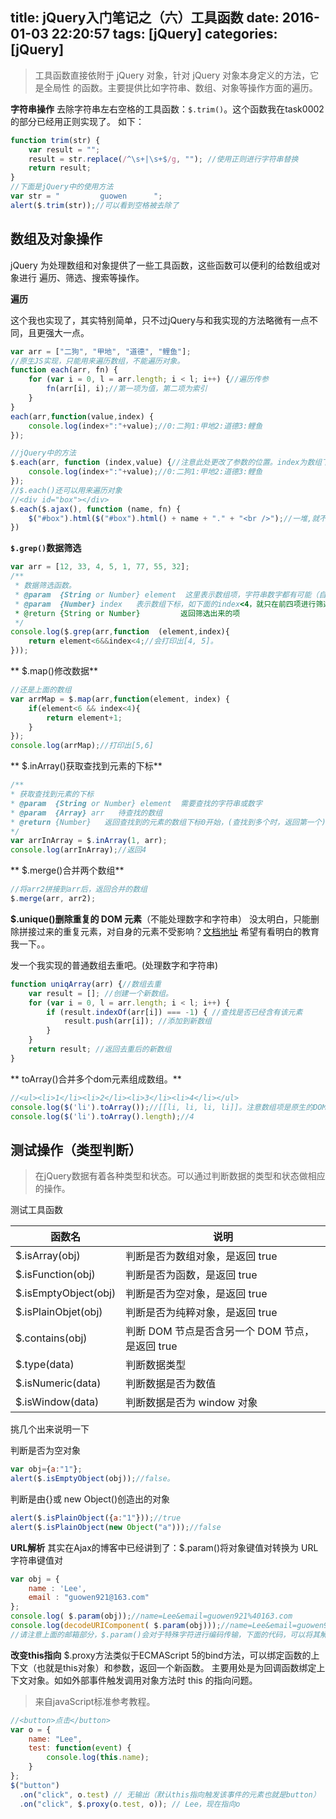 title:  jQuery入门笔记之（六）工具函数
date: 2016-01-03 22:20:57
tags: [jQuery]
categories: [jQuery]
---

> 工具函数直接依附于 jQuery 对象，针对 jQuery 对象本身定义的方法，它是全局性
的函数。主要提供比如字符串、数组、对象等操作方面的遍历。

**字符串操作**
去除字符串左右空格的工具函数：`$.trim()`。这个函数我在task0002的部分已经用正则实现了。
如下：

```javascript
function trim(str) {
    var result = "";
    result = str.replace(/^\s+|\s+$/g, ""); //使用正则进行字符串替换
    return result;
}
//下面是jQuery中的使用方法
var str = "         guowen      ";
alert($.trim(str));//可以看到空格被去除了
```

## 数组及对象操作
jQuery 为处理数组和对象提供了一些工具函数，这些函数可以便利的给数组或对象进行
遍历、筛选、搜索等操作。

**遍历**

这个我也实现了，其实特别简单，只不过jQuery与和我实现的方法略微有一点不同，且更强大一点。
```javascript
var arr = ["二狗", "甲地", "道德", "鲤鱼"];
//原生JS实现，只能用来遍历数组，不能遍历对象。
function each(arr, fn) {
    for (var i = 0, l = arr.length; i < l; i++) {//遍历传参
        fn(arr[i], i);//第一项为值，第二项为索引
    }
}
each(arr,function(value,index) {
    console.log(index+":"+value);//0:二狗1:甲地2:道德3:鲤鱼
});

//jQuery中的方法
$.each(arr, function (index,value) {//注意此处更改了参数的位置。index为数组下标，从0开始
    console.log(index+":"+value);//0:二狗1:甲地2:道德3:鲤鱼
});
//$.each()还可以用来遍历对象
//<div id="box"></div>
$.each($.ajax(), function (name, fn) {
    $("#box").html($("#box").html() + name + "." + "<br />");//一堆,就不贴了
})
```
**`$.grep()`数据筛选**

```javascript
var arr = [12, 33, 4, 5, 1, 77, 55, 32];
/**
 * 数据筛选函数。
 * @param  {String or Number} element  这里表示数组项，字符串数字都有可能（自行在函数内部进行筛选）
 * @param  {Number} index   表示数组下标，如下面的index<4，就只在前四项进行筛选
 * @return {String or Number}         返回筛选出来的项
 */
console.log($.grep(arr,function  (element,index){
    return element<6&&index<4;//会打印出[4, 5]。
}));
```
** $.map()修改数据**

```javascript
//还是上面的数组
var arrMap = $.map(arr,function(element, index) {
    if(element<6 && index<4){
        return element+1;
    }
});
console.log(arrMap);//打印出[5,6]
```

** $.inArray()获取查找到元素的下标**

```javascript
/**
* 获取查找到元素的下标
* @param  {String or Number} element  需要查找的字符串或数字
* @param  {Array} arr   待查找的数组
* @return {Number}   返回查找到的元素的数组下标0开始，(查找到多个时，返回第一个)，未查找到时返回-1
*/
var arrInArray = $.inArray(1, arr);
console.log(arrInArray);//返回4
```

** $.merge()合并两个数组**

```javascript
//将arr2拼接到arr后，返回合并的数组
$.merge(arr, arr2);
```

 **$.unique()删除重复的 DOM 元素**（不能处理数字和字符串）
没太明白，只能删除拼接过来的重复元素，对自身的元素不受影响？[文档地址](http://www.css88.com/jqapi-1.9/jQuery.unique/)
希望有看明白的教育我一下。。

发一个我实现的普通数组去重吧。(处理数字和字符串)
```javascript
function uniqArray(arr) {//数组去重
    var result = []; //创建一个新数组。
    for (var i = 0, l = arr.length; i < l; i++) {
        if (result.indexOf(arr[i]) === -1) { //查找是否已经含有该元素
            result.push(arr[i]); //添加到新数组
        }
    }
    return result; //返回去重后的新数组
}
```

** toArray()合并多个dom元素组成数组。**

```javascript
//<ul><li>1</li><li>2</li><li>3</li><li>4</li></ul>
console.log($('li').toArray());//[[li, li, li, li]]。注意数组项是原生的DOM元素。
console.log($('li').toArray().length);//4
```

## 测试操作（类型判断）
> 在jQuery数据有着各种类型和状态。可以通过判断数据的类型和状态做相应的操作。


测试工具函数

|函数名 |说明|
|--------|------|
|$.isArray(obj)| 判断是否为数组对象，是返回 true|
|$.isFunction(obj)| 判断是否为函数，是返回 true|
|$.isEmptyObject(obj)| 判断是否为空对象，是返回 true|
|$.isPlainObjet(obj)| 判断是否为纯粹对象，是返回 true|
|$.contains(obj)| 判断 DOM 节点是否含另一个 DOM 节点，是返回 true|
|$.type(data)| 判断数据类型|
|$.isNumeric(data)| 判断数据是否为数值|
|$.isWindow(data)| 判断数据是否为 window 对象|

挑几个出来说明一下

判断是否为空对象
```javascript
var obj={a:"1"};
alert($.isEmptyObject(obj));//false。
```

判断是由{}或 new Object()创造出的对象
```javascript
alert($.isPlainObject({a:"1"}));//true
alert($.isPlainObject(new Object("a")));//false
```

**URL解析**
其实在Ajax的博客中已经讲到了：$.param()将对象键值对转换为 URL 字符串键值对

```javascript
var obj = {
    name : 'Lee',
    email : "guowen921@163.com"
};
console.log( $.param(obj));//name=Lee&email=guowen921%40163.com
console.log(decodeURIComponent( $.param(obj)));//name=Lee&email=guowen921@163.com
//请注意上面的邮箱部分，$.param()会对于特殊字符进行编码传输，下面的代码，可以将其解析成字符
```

**改变this指向**
$.proxy方法类似于ECMAScript 5的bind方法，可以绑定函数的上下文（也就是this对象）和参数，返回一个新函数。
主要用处是为回调函数绑定上下文对象。如如外部事件触发调用对象方法时 this 的指向问题。
> 来自javaScript标准参考教程。

```javascript
//<button>点击</button>
var o = {
    name: "Lee",
    test: function(event) {
        console.log(this.name);
    }
};
$("button")
  .on("click", o.test) // 无输出（默认this指向触发该事件的元素也就是button）
  .on("click", $.proxy(o.test, o)); // Lee，现在指向o
```
